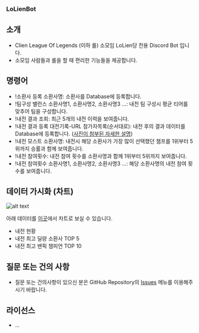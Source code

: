 ### LoLienBot
## 소개
* Clien League Of Legends (이하 롤) 소모임 LoLien당 전용 Discord Bot 입니다.
* 소모임 사람들과 롤을 할 때 편리한 기능들을 제공합니다.

## 명령어
* !소환사 등록 소환사명: 소환사를 Database에 등록합니다.
* !팀구성 밸런스 소환사명1, 소환사명2, 소환사명3 ...: 내전 팀 구성시 평균 티어를 맞추어 팀을 구성합니다.
* !내전 결과 조회: 최근 5개의 내전 이력을 보여줍니다.
* !내전 결과 등록 대전기록-URL 참가자목록(순서대로): 내전 후의 결과 데이터를 Database에 등록합니다. ([사진이 첨부된 자세한 설명][wiki])
* !내전 모스트 소환사명: 내전시 해당 소환사가 가장 많이 선택했던 챔프를 1위부터 5위까지 승률과 함께 보여줍니다.
* !내전 참여횟수: 내전 참여 횟수를 소환사명과 함께 1위부터 5위까지 보여줍니다.
* !내전 참여횟수 소환사명1, 소환사명2, 소환사명3 ...: 해당 소환사명의 내전 참여 횟수를 보여줍니다.

## 데이터 가시화 (차트)
![alt text](https://raw.githubusercontent.com/webgori/lolien-discord-bot/master/preview_chart.JPG)

아래 데이터를 [이곳][grafana]에서 차트로 보실 수 있습니다.
* 내전 현황
* 내전 최고 딜량 소환사 TOP 5
* 내전 최고 밴픽 챔피언 TOP 10


## 질문 또는 건의 사항
* 질문 또는 건의사항이 있으신 분은 GitHub Repository의 [Issues][issues] 메뉴를 이용해주시기 바랍니다.

## 라이선스
* ...

[wiki]: https://github.com/webgori/lolien-discord-bot/wiki/%EB%82%B4%EC%A0%84-%EA%B2%B0%EA%B3%BC-%EB%93%B1%EB%A1%9D-%EB%AA%85%EB%A0%B9%EC%96%B4
[grafana]: http://grafana.webgori.kr
[issues]: https://github.com/webgori/lolien-discord-bot/issues